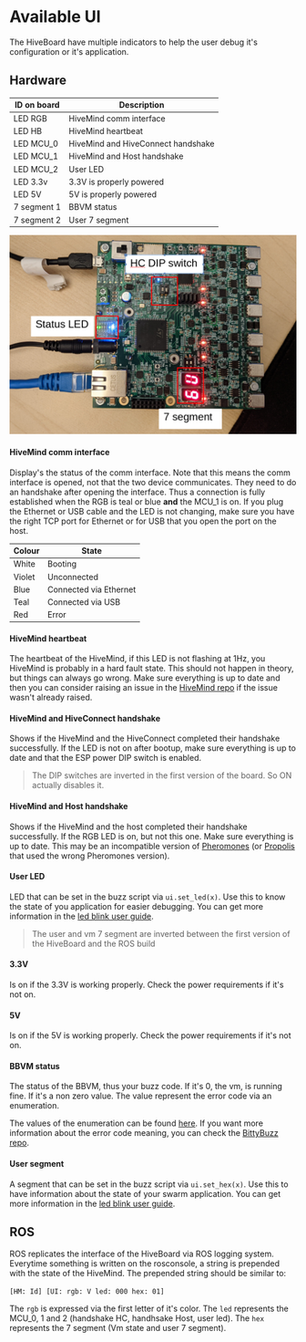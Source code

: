 # Available UI

The HiveBoard have multiple indicators to help the user debug it's configuration or it's application.

## Hardware

| ID on board | Description                        |
| ----------- | ---------------------------------- |
| LED RGB     | HiveMind comm interface            |
| LED HB      | HiveMind heartbeat                 |
| LED MCU_0   | HiveMind and HiveConnect handshake |
| LED MCU_1   | HiveMind and Host handshake        |
| LED MCU_2   | User LED                           |
| LED 3.3v    | 3.3V is properly powered           |
| LED 5V      | 5V is properly powered             |
| 7 segment 1 | BBVM status                        |
| 7 segment 2 | User 7 segment                     |

![HiveBoard UI](img/hiveboard-ui.png)

#### HiveMind comm interface

Display's the status of the comm interface. Note that this means the comm interface is opened, not that the two device communicates. They need to do an handshake after opening the interface. Thus a connection is fully established when the RGB is teal or blue **and** the MCU_1 is on. If you plug the Ethernet or USB cable and the LED is not changing, make sure you have the right TCP port for Ethernet or for USB that you open the port on the host.

| Colour | State                  |
| ------ | ---------------------- |
| White  | Booting                |
| Violet | Unconnected            |
| Blue   | Connected via Ethernet |
| Teal   | Connected via USB      |
| Red    | Error                  |

#### HiveMind heartbeat

The heartbeat of the HiveMind, if this LED is not flashing at 1Hz, you HiveMind is probably in a hard fault state. This should not happen in theory, but things can always go wrong. Make sure everything is up to date and then you can consider raising an issue in the [HiveMind repo](https://github.com/SwarmUS/HiveMind/issues) if the issue wasn't already raised.

#### HiveMind and HiveConnect handshake

Shows if the HiveMind and the HiveConnect completed their handshake successfully. If the LED is not on after bootup, make sure everything is up to date and that the ESP power DIP switch is enabled.

> The DIP switches are inverted in the first version of the board. So ON actually disables it.

#### HiveMind and Host handshake

Shows if the HiveMind and the host completed their handshake successfully. If the RGB LED is on, but not this one. Make sure everything is up to date. This may be an incompatible version of [Pheromones](https://github.com/SwarmUS/Pheromones) (or [Propolis](https://github.com/SwarmUS/Propolis) that used the wrong Pheromones version).

#### User LED

LED that can be set in the buzz script via `ui.set_led(x)`. Use this to know the state of you application for easier debugging. You can get more information in the [led blink user guide](../user-guide/basic-examples/led-flash-buzz).

> The user and vm 7 segment are inverted between the first version of the HiveBoard and the ROS build

#### 3.3V

Is on if the 3.3V is working properly. Check the power requirements if it's not on.

#### 5V

Is on if the 5V is working properly. Check the power requirements if it's not on.

#### BBVM status

The status of the BBVM, thus your buzz code.
If it's 0, the vm, is running fine. If it's a non zero value. The value represent the error code via an enumeration.

The values of the enumeration can be found [here](https://swarmus.github.io/HiveMind/SystemStates_8h.html#a0c10345a5a61ea917f59a0437ad481a0). If you want more information about the error code meaning, you can check the [BittyBuzz repo](https://github.com/buzz-lang/BittyBuzz/blob/c7b6294230819b58a2420cfd6f9847c4a927bba9/src/bittybuzz/bbzenums.h#L25).

#### User segment

A segment that can be set in the buzz script via `ui.set_hex(x)`. Use this to have information about the state of your swarm application. You can get more information in the [led blink user guide](../user-guide/basic-examples/led-flash-buzz).

## ROS

ROS replicates the interface of the HiveBoard via ROS logging system. Everytime something is written on the rosconsole, a string is prepended with the state of the HiveMind. The prepended string should be similar to:

`[HM: Id] [UI: rgb: V led: 000 hex: 01]`

The `rgb` is expressed via the first letter of it's color. The `led` represents the MCU_0, 1 and 2 (handshake HC, handhsake Host, user led). The `hex` represents the 7 segment (Vm state and user 7 segment).
